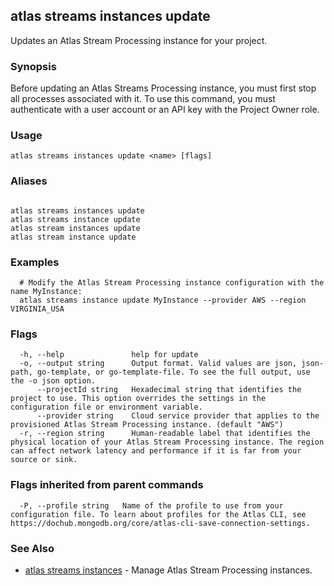 ## atlas streams instances update

Updates an Atlas Stream Processing instance for your project.


### Synopsis

Before updating an Atlas Streams Processing instance, you must first stop all processes associated with it.
To use this command, you must authenticate with a user account or an API key with the Project Owner role.


### Usage
```
atlas streams instances update <name> [flags]
```

### Aliases
```

atlas streams instances update
atlas streams instance update
atlas stream instances update
atlas stream instance update
```

### Examples

```
  # Modify the Atlas Stream Processing instance configuration with the name MyInstance:
  atlas streams instance update MyInstance --provider AWS --region VIRGINIA_USA
```


### Flags

```
  -h, --help               help for update
  -o, --output string      Output format. Valid values are json, json-path, go-template, or go-template-file. To see the full output, use the -o json option.
      --projectId string   Hexadecimal string that identifies the project to use. This option overrides the settings in the configuration file or environment variable.
      --provider string    Cloud service provider that applies to the provisioned Atlas Stream Processing instance. (default "AWS")
  -r, --region string      Human-readable label that identifies the physical location of your Atlas Stream Processing instance. The region can affect network latency and performance if it is far from your source or sink.

```


### Flags inherited from parent commands

```
  -P, --profile string   Name of the profile to use from your configuration file. To learn about profiles for the Atlas CLI, see https://dochub.mongodb.org/core/atlas-cli-save-connection-settings.

```

### See Also


* [atlas streams instances](atlas_streams_instances.md)	- Manage Atlas Stream Processing instances.



